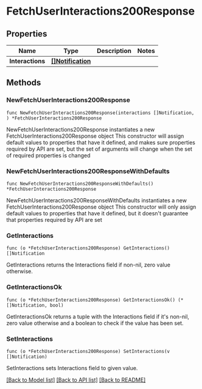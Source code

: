 # FetchUserInteractions200Response

## Properties

Name | Type | Description | Notes
------------ | ------------- | ------------- | -------------
**Interactions** | [**[]Notification**](Notification.md) |  | 

## Methods

### NewFetchUserInteractions200Response

`func NewFetchUserInteractions200Response(interactions []Notification, ) *FetchUserInteractions200Response`

NewFetchUserInteractions200Response instantiates a new FetchUserInteractions200Response object
This constructor will assign default values to properties that have it defined,
and makes sure properties required by API are set, but the set of arguments
will change when the set of required properties is changed

### NewFetchUserInteractions200ResponseWithDefaults

`func NewFetchUserInteractions200ResponseWithDefaults() *FetchUserInteractions200Response`

NewFetchUserInteractions200ResponseWithDefaults instantiates a new FetchUserInteractions200Response object
This constructor will only assign default values to properties that have it defined,
but it doesn't guarantee that properties required by API are set

### GetInteractions

`func (o *FetchUserInteractions200Response) GetInteractions() []Notification`

GetInteractions returns the Interactions field if non-nil, zero value otherwise.

### GetInteractionsOk

`func (o *FetchUserInteractions200Response) GetInteractionsOk() (*[]Notification, bool)`

GetInteractionsOk returns a tuple with the Interactions field if it's non-nil, zero value otherwise
and a boolean to check if the value has been set.

### SetInteractions

`func (o *FetchUserInteractions200Response) SetInteractions(v []Notification)`

SetInteractions sets Interactions field to given value.



[[Back to Model list]](../README.md#documentation-for-models) [[Back to API list]](../README.md#documentation-for-api-endpoints) [[Back to README]](../README.md)


